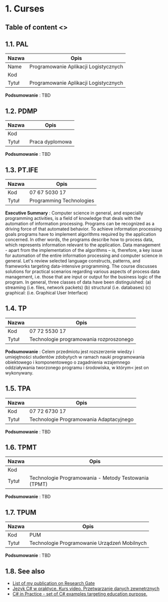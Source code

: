 # 1. Curses

## Table of content <>



## 1.1. PAL

| Nazwa | Opis                                  |
| ----- | ------------------------------------- |
| Name  | Programowanie Aplikacji Logistycznych |
| Kod   |
| Tytuł | Programowanie Aplikacji Logistycznych |

**Podsumowanie**
: TBD

## 1.2. PDMP

| Nazwa | Opis            |
| ----- | --------------- |
| Kod   |                 |
| Tytuł | Praca dyplomowa |

**Podsumowanie**
: TBD

## 1.3. PT.IFE

| Nazwa | Opis                     |
| ----- | ------------------------ |
| Kod   | 07 67 5030 17            |
| Tytuł | Programming Technologies |

**Executive Summary**
: Computer science in general, and especially programming activities, is a field of knowledge that deals with the automation of information processing. Programs can be recognized as a driving force of that automated behavior. To achieve information processing goals programs have to implement algorithms required by the application concerned. In other words, the programs describe how to process data, which represents information relevant to the application. Data management - apart from the implementation of the algorithms – is, therefore, a key issue for automation of the entire information processing and computer science in general. Let's review selected language constructs, patterns, and frameworks targeting data-intensive programming. The course discusses solutions for practical scenarios regarding various aspects of process data management, i.e. those that are input or output for the business logic of the program. In general, three classes of data have been distinguished: (a) streaming (i.e. files, network packets) (b) structural (i.e. databases) (c) graphical: (i.e. Graphical User Interface)

## 1.4. TP

 | Nazwa | Opis                                    |
 | ----- | --------------------------------------- |
 | Kod   | 07 72 5530 17                           |
 | Tytuł | Technologie programowania rozproszonego |

**Podsumowanie**
: Celem przedmiotu jest rozszerzenie wiedzy i umiejętności studentów zdobytych w ramach nauki programowania obiektowego i komponentowego o zagadnienia wzajemnego oddziaływania tworzonego programu i środowiska, w którym< jest on wykonywany.

## 1.5. TPA

| Nazwa | Opis                                    |
| ----- | --------------------------------------- |
| Kod   | 07 72 6730 17                           |
| Tytuł | Technologie Programowania Adaptacyjnego |

**Podsumowanie**
: TBD

## 1.6. TPMT

| Nazwa | Opis                                                 |
| ----- | ---------------------------------------------------- |
| Kod   |                                                      |
| Tytuł | Technologie Programowania - Metody Testowania (TPMT) |

**Podsumowanie**
: TBD

## 1.7. TPUM

| Nazwa | Opis                                         |
| ----- | -------------------------------------------- |
| Kod   | PUM                                          |
| Tytuł | Technologie Programowanie Urządzeń Mobilnych |

**Podsumowanie**
: TBD

## 1.8. See also

- [List of my publication on Research Gate](https://www.researchgate.net/profile/Mariusz_Postol)
- [Język C# w praktyce. Kurs video. Przetwarzanie danych zewnętrznych](https://videopoint.pl/kurs/jezyk-c-w-praktyce-kurs-video-przetwarzanie-danych-zewnetrznych-mariusz-postol,vjcprv.htm#format/w)
- [C# in Practice - set of C# examples targeting education purpose.](https://github.com/mpostol/TP)
